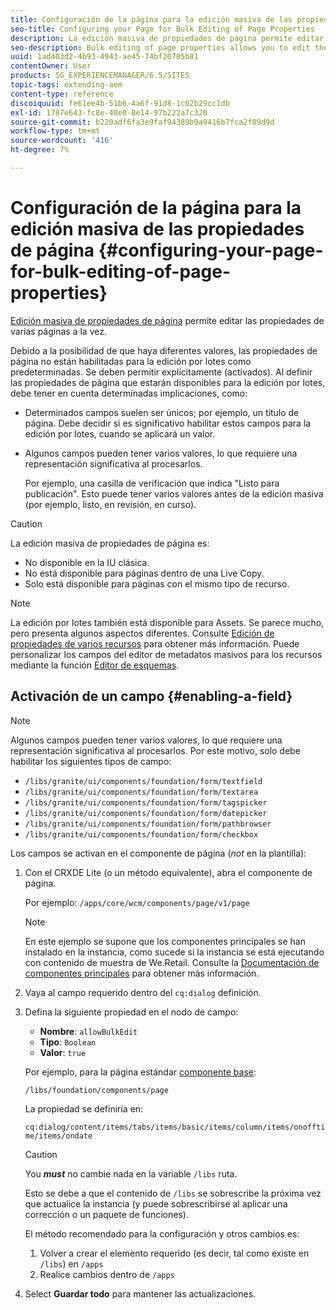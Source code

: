 ```yaml
---
title: Configuración de la página para la edición masiva de las propiedades de página
seo-title: Configuring your Page for Bulk Editing of Page Properties
description: La edición masiva de propiedades de página permite editar las propiedades de varias páginas a la vez
seo-description: Bulk editing of page properties allows you to edit the properties of multiple pages at once
uuid: 1ad403d2-4b93-4943-ae45-74bf20705b81
contentOwner: User
products: SG_EXPERIENCEMANAGER/6.5/SITES
topic-tags: extending-aem
content-type: reference
discoiquuid: fe61ee4b-51b6-4a6f-91d8-1c02b29cc1db
exl-id: 1787e643-fc8e-40e0-8e14-97b222a7c320
source-git-commit: b220adf6fa3e9faf94389b9a9416b7fca2f89d9d
workflow-type: tm+mt
source-wordcount: '416'
ht-degree: 7%

---
```


# Configuración de la página para la edición masiva de las propiedades de página {#configuring-your-page-for-bulk-editing-of-page-properties}

[Edición masiva de propiedades de página](/help/sites-authoring/editing-page-properties.md#from-the-sites-console-multiple-pages) permite editar las propiedades de varias páginas a la vez.

Debido a la posibilidad de que haya diferentes valores, las propiedades de página no están habilitadas para la edición por lotes como predeterminadas. Se deben permitir explícitamente (activados). Al definir las propiedades de página que estarán disponibles para la edición por lotes, debe tener en cuenta determinadas implicaciones, como:

* Determinados campos suelen ser únicos; por ejemplo, un título de página. Debe decidir si es significativo habilitar estos campos para la edición por lotes, cuando se aplicará un valor.
* Algunos campos pueden tener varios valores, lo que requiere una representación significativa al procesarlos.

   Por ejemplo, una casilla de verificación que indica &quot;Listo para publicación&quot;. Esto puede tener varios valores antes de la edición masiva (por ejemplo, listo, en revisión, en curso).

>[!CAUTION]
>
>La edición masiva de propiedades de página es:
>
>* No disponible en la IU clásica.
>* No está disponible para páginas dentro de una Live Copy.
>* Solo está disponible para páginas con el mismo tipo de recurso.
>


>[!NOTE]
>
>La edición por lotes también está disponible para Assets. Se parece mucho, pero presenta algunos aspectos diferentes. Consulte [Edición de propiedades de varios recursos](/help/assets/metadata.md) para obtener más información. Puede personalizar los campos del editor de metadatos masivos para los recursos mediante la función [Editor de esquemas](/help/assets/metadata-schemas.md).

## Activación de un campo {#enabling-a-field}

>[!NOTE]
>
>Algunos campos pueden tener varios valores, lo que requiere una representación significativa al procesarlos. Por este motivo, solo debe habilitar los siguientes tipos de campo:
>
>* `/libs/granite/ui/components/foundation/form/textfield`
>* `/libs/granite/ui/components/foundation/form/textarea`
>* `/libs/granite/ui/components/foundation/form/tagspicker`
>* `/libs/granite/ui/components/foundation/form/datepicker`
>* `/libs/granite/ui/components/foundation/form/pathbrowser`
>* `/libs/granite/ui/components/foundation/form/checkbox`
>


Los campos se activan en el componente de página (*not* en la plantilla):

1. Con el CRXDE Lite (o un método equivalente), abra el componente de página.

   Por ejemplo: `/apps/core/wcm/components/page/v1/page`

   >[!NOTE]
   >
   >En este ejemplo se supone que los componentes principales se han instalado en la instancia, como sucede si la instancia se está ejecutando con contenido de muestra de We.Retail. Consulte la [Documentación de componentes principales](https://docs.adobe.com/content/help/es-ES/experience-manager-core-components/using/introduction.html) para obtener más información.

1. Vaya al campo requerido dentro del `cq:dialog` definición.
1. Defina la siguiente propiedad en el nodo de campo:

   * **Nombre**: `allowBulkEdit`
   * **Tipo**: `Boolean`
   * **Valor**: `true`

   Por ejemplo, para la página estándar [componente base](/help/sites-authoring/default-components-foundation.md):

   `/libs/foundation/components/page`

   La propiedad se definiría en:

   `cq:dialog/content/items/tabs/items/basic/items/column/items/onofftime/items/ondate`

   >[!CAUTION]
   >
   >You ***must*** no cambie nada en la variable `/libs` ruta.
   >
   >Esto se debe a que el contenido de `/libs` se sobrescribe la próxima vez que actualice la instancia (y puede sobrescribirse al aplicar una corrección o un paquete de funciones).
   >
   >El método recomendado para la configuración y otros cambios es:
   >
   >    1. Volver a crear el elemento requerido (es decir, tal como existe en `/libs`) en `/apps`
   >    1. Realice cambios dentro de `/apps`


1. Select **Guardar todo** para mantener las actualizaciones.
